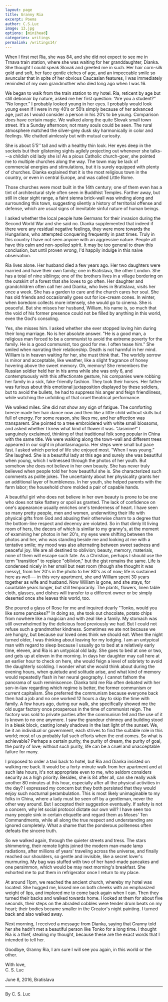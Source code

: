 ```yaml
---
layout: page
title: Granny Ria
excerpt: Poems
author: C.S.Luc
image: 13.jpg
options: [minihead]
categories: writings
permalink: /writings14/
---
```


When I first met Ria, she was 84, and she did not expect to see me in Trnava train station, where she was waiting for her granddaughter, Dianka. She thought I could speak Slovak and greeted me in such. Her hair corn-silk gold and soft, her face gentle etches of age, and an impeccable smile so avuncular that in spite of her obvious Caucasian features, I was immediately reminded of my own grandmother who died long ago when I was 16. 

We began to walk from the train station to my hotel. Ria, reticent by age but still debonair by nature, asked me her first question: “Are you a student?” “No longer.” I probably looked young in her eyes. I probably would look young even if I were in my 40’s or 50’s simply because of her advanced age, just as I would consider a person in his 20’s to be young. Comparison does have certain magic. We walked along the quite Slovak small town street. It’s a Sunday afternoon; not many souls could be seen. The rural atmosphere matched the silver-grey dusk sky harmonically in color and feelings. We chatted aimlessly but with mutual curiosity. 

She is about 5’5’’ tall and with a healthy thin look. Her eyes deep in the sockets but their glistening sights agilely projecting out whenever she talks---a childish old lady she is! As a pious Catholic church-goer, she pointed me to multiple churches along the way. The town may be lack of commercial energies and stimulations, but it is surely equipped with plenty of churches. Dianka explained that it is the most religious town in the country, or even in central Europe, and was called Little Rome. 

Those churches were most built in the 14th century; one of them even has a tint of architectural style often seen in Buddhist Temples. Farther away, but still in clear sight range, a faint sienna brick-wall was winding along and surrounding this town, suggesting silently a history of territorial offense and defense, which are usual signs of inevitable sinful nature of human beings.

I asked whether the local people hate Germans for their invasion during the Second World War and she said no. Dianka supplemented that indeed if there were any residual negative feelings, they were more towards the Hungarians, who attempted conquering frequently in past times. Truly in this country I have not seen anyone with an aggressive nature. People all have this calm and non-spoiled spirit. It may be too general to draw this conclusion, but until proven wrong, I'd happily indulge in this naive observation. 

Ria lives alone. Her husband died a few years ago. Her two daughters were married and have their own family; one in Bratislava, the other London. She has a total of nine siblings; one of the brothers lives in a village bordering on the outskirt of a forest that she loves to go often. Her daughter and grandchildren often call her and Dianka, who lives in Bratislava, visits her once a week. She has a garden to care and the church cares her soul. She has old friends and occasionally goes out for ice-cream cones. In winter, when boredom collects more intensely, she would go to cinema. She is peaceful. But she misses her husband, William, his name is, so much that the void of his former presence could not be filled by anything in this world, even the God's consoling. 

Yes, she misses him. I asked whether she ever stopped loving him during their long marriage. No is her absolute answer. "He is a good man, a religious man forced to be a communist to avoid the extreme poverty for the family. He is a good communist, too good for me. I often tease him." She smiled when narrating their relationship. Death is not harmful in her mind. William is in heaven waiting for her, she must think that. The worldly sorrow is minor and acceptable, like weather, like a slight fragrance of honey hovering above the sweet memory. Oh, memory! She remembers the Russian soldier held her in his arms while she was only 6, and contemptuously with this affectionate gesture, his companies were robbing her family in a sick, fake-friendly fashion. They took their horses. Her father was furious about this emotional juxtaposition displayed by these soldiers, but to avoid the bullets, he had to suppress his anger and feign friendliness, while watching the unfolding of that cruel theatrical performance. 

We walked miles. She did not show any sign of fatigue. The comforting breeze made her hair dance now and then like a little child without skills but full of energy. For some reason, she likes me, and her affection was transparent. She pointed to a tree embroidered with white small blossoms, and asked whether I knew what kind of flower it was. "Jasmine!" I sanguinely exclaimed, thinking of that traditional folk song popular in China with the same title. We were walking along the town-wall and different trees appeared in our sight in phantasmagoria. Her steps were small but pace fast. I asked which period of life she enjoyed most. "When I was young.” She laughed. She is a beautiful lady at this age and surely she was beautiful when young, which I witnessed through the photos of her youth. But somehow she does not believe in her own beauty. She has never truly believed when people told her how beautiful she is. She characterized such comments as polite jokes. The uncertainty about her physicality grants her an additional layer of humbleness. In her youth, she helped parents with the farm labor; the household chore molded a pair of capable hands. 

A beautiful girl who does not believe in her own beauty is prone to be one who does not take flattery or spoil as granted. The lack of confidence on one's appearance usually enriches one's tenderness of heart. I have seen so many pretty people, men and women, underwriting their life with physical gifts from God and abusing their otherwise charm to a degree that the bottom-line respect and decency are violated. So in that dimly lit living room of hers, the decors of which is similar to my granny's, at the moment of examining her photos in her 20's, my eyes were shifting between the photos and her, who was standing beside me and looking at me with a tentative smile; my mood was also alternating between sweet sadness and peaceful joy. We are all destined to oblivion; beauty, memory, materials, none of them will escape such fate. As a Christian, perhaps I should use the term "transition" to replace "oblivion," but the gist remains the same. Life is condensed nicely in her small but neat room (though she thought it was messy), from her 20's in the photo to her 80's as of now; life is sustained here as well--- in this very apartment, she and William spent 30 years together as wife and husband. Now William is gone, and she stays, for countable years longer, but still temporarily. The plants, flowers, linen table cloth, glasses, and dishes will transfer to a different owner or be simply deserted once she leaves this world, too. 

She poured a glass of Rose for me and inquired dearly "Tonko, would you like some pancakes?" In doing so, she took out chocolate, potato chips from nowhere like a magician and with zeal like a family. My stomach was still overwhelmed by the delicious food previously we had. But I could not refuse such a grandmother kindness. Sometimes we ate not because we are hungry, but because our loved ones think we should eat. When the night turned older, I was thinking about leaving for my lodging. I am an untypical man with regard to sleep because I usually go to bed at a relatively early time, eleven, and Ria is an untypical old lady. She goes to bed at one or two, and gets up at eleven in the morning. In days her daughter may call here at an earlier hour to check on here, she would feign a level of sobriety to avoid the daughterly scolding. I wonder what she would think about during the evening hours, when quietude and solitude arise, and what kind of memory would repeatedly flash in her neural geography. I cannot fathom the panorama of such reminiscence. Dianka told me Ria often debated with her son-in-law regarding which regime is better, the former communism or current capitalism. She preferred the communism because everyone back then had a job and no one worked 12 hours a day to skip the time with family. A few hours ago, during our walk, she specifically showed me the old sugar factory once prosperous in the time of communist reign. The factory was sold to private parties after the communism fell and the use of it is known to no one anymore. I saw the grandeur chimney and building stood in a bleak block, casting lonely shadows in the last light of the sunset. We, be it an individual or government, each strives to find the suitable role in this world; most of us probably fail such efforts when the end comes. So what is achievable? Perhaps a certain purity, the purity of dream, the purity of goal, the purity of love; without such purity, life can be a cruel and unacceptable failure for many. 

I proposed to order a taxi back to hotel, but Ria and Dianka insisted on walking me back. It would be a forty-minute walk from her apartment and at such late hours, it's not appropriate even to me, who seldom considers security as a high priority. Besides, she is 84 after all, can she really walk another 80 minutes at this hour, especially after all the physical activities in the day? I expressed my concern but they both persisted that they would enjoy such nocturnal perambulation. This is most likely unimaginable to my folks in China, where a lady must be seen off by a gentleman, never the other way around. But I accepted their suggestion eventually. If safety is not a concern, why let social protocol dictate our own will? I have seen too many people sink in certain etiquette and regard them as Moses’ Ten Commandments, while all along the true respect and understanding are ignored completely. What a shame that the ponderous politeness often defeats the sincere truth. 

So we walked again, through the quieter streets and tress. The stars shimmering, their remote lights joined the modern man-made lamp radiations, after millions of years' traveling across the universe, and finally reached our shoulders, so gentle and invisible, like a secret lover's murmuring. My bag was stuffed with two of her hand-made pancakes and one persimmon, which would be may next morning's breakfast. She exhorted me to put them in refrigerator once I return to my place. 

At around 11pm, we reached the ancient church, whereby my hotel was located. She hugged me, kissed me on both cheeks with an emphasized weight of lips, and implored me to come back again when I can. Then they turned their backs and walked towards home. I looked at them for about five seconds, their steps on the abraded cobbles were tender drum beats on my heart; their bodies became smaller in the Creator's night painting. I turned back and also walked away. 

Next morning, I received a message from Dianka, saying that Granny told her she hadn't met a beautiful person like Tonko for a long time. I thought Ria is a thief, stealing my thought, because these are the exact words that I intended to tell her. 

Goodbye, Granny Ria, I am sure I will see you again, in this world or the other. 

With love,   
C. S. Luc

June 8, 2016, Bratislava

****

By C. S. Luc